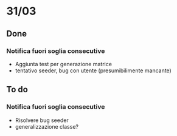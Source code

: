 # 31/03
## Done
### Notifica fuori soglia consecutive
- Aggiunta test per generazione matrice
- tentativo seeder, bug con utente (presumibilimente mancante)

## To do
### Notifica fuori soglia consecutive
- Risolvere bug seeder
- generalizzazione classe?


<br>
<br>
<br>
<br>